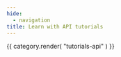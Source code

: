 ```yaml
---
hide:
  - navigation
title: Learn with API tutorials
---
```

{{ category.render( "tutorials-api" ) }}
